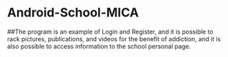 # Android-School-MICA
##The program is an example of Login and Register, and it is possible to rack pictures, publications, and videos for the benefit of addiction, and it is also possible to access information to the school personal page.

